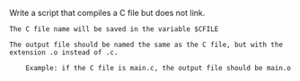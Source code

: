 Write a script that compiles a C file but does not link.



    The C file name will be saved in the variable $CFILE

    The output file should be named the same as the C file, but with the extension .o instead of .c.

        Example: if the C file is main.c, the output file should be main.o


